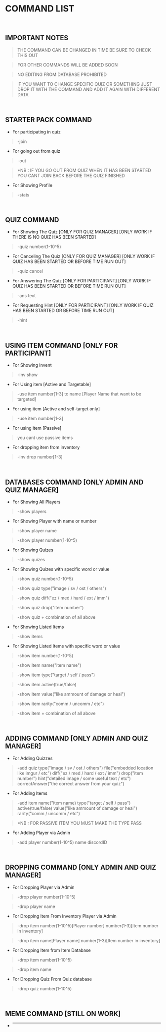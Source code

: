 # COMMAND LIST

<br>

## **IMPORTANT NOTES**

> THE COMMAND CAN BE CHANGED IN TIME BE SURE TO CHECK THIS OUT

> FOR OTHER COMMANDS WILL BE ADDED SOON

> NO EDITING FROM DATABASE PROHIBITED

> IF YOU WANT TO CHANGE SPECIFIC QUIZ OR SOMETHING JUST DROP IT WITH THE COMMAND AND ADD IT AGAIN WITH DIFFERENT DATA

<br>

## **STARTER PACK COMMAND**

* For participating in quiz

> -join

* For going out from quiz

> -out

> *NB : IF YOU GO OUT FROM QUIZ WHEN IT HAS BEEN STARTED YOU CANT JOIN BACK BEFORE THE QUIZ FINISHED 

* For Showing Profile

> -stats
    
<br>

## **QUIZ COMMAND**

* For Showing The Quiz [ONLY FOR QUIZ MANAGER] [ONLY WORK IF THERE IS NO QUIZ HAS BEEN STARTED]

> -quiz number(1-10^5)

* For Canceling The Quiz [ONLY FOR QUIZ MANAGER] [ONLY WORK IF QUIZ HAS BEEN STARTED OR BEFORE TIME RUN OUT] 

> -quiz cancel

* For Answering The Quiz [ONLY FOR PARTICIPANT] [ONLY WORK IF QUIZ HAS BEEN STARTED OR BEFORE TIME RUN OUT]

> -ans text  

* For Requesting Hint [ONLY FOR PARTICIPANT] [ONLY WORK IF QUIZ HAS BEEN STARTED OR BEFORE TIME RUN OUT]

>-hint


<br>

## **USING ITEM COMMAND** [ONLY FOR PARTICIPANT]

* For Showing Invent 

> -inv show

* For Using item [Active and Targetable]

> -use item number[1-3] to name [Player Name that want to be targeted]

* For using item [Active and self-target only]

> -use item number[1-3]

* For using item [Passive]

> you cant use passive items

* For dropping item from inventory

> -inv drop number[1-3]

<br>

## **DATABASES COMMAND** [ONLY ADMIN AND QUIZ MANAGER]

* For Showing All Players

> -show players

* For Showing Player with name or number

> -show player name

> -show player number(1-10^5)

* For Showing Quizes

> -show quizes

* For Showing Quizes with specific word or value

> -show quiz number(1-10^5)

> -show quiz type("image / sv / ost / others")

> -show quiz diff("ez / med / hard / ext / imm")

> -show quiz drop("item number")

> -show quiz + combination of all above

* For Showing Listed Items

> -show items

* For Showing Listed Items with specific word or value

> -show item number(1-10^5)

> -show item name("item name")

> -show item type("target / self / pass")

> -show item active(true/false)

> -show item value("like ammount of damage or heal")

> -show item rarity("comm / uncomm / etc")

> -show item + combination of all above

<br>

## **ADDING COMMAND** [ONLY ADMIN AND QUIZ MANAGER]

* For Adding Quizzes

> -add quiz type("image / sv / ost / others") file("embedded location like imgur / etc") diff("ez / med / hard / ext / imm") drop("item number") hint("detailed image / some useful text / etc") correctAnswer("the correct answer from your quiz")

* For Adding Items

> -add item name("item name) type("target / self / pass") active(true/false) value("like ammount of damage or heal") rarity("comm / uncomm / etc")

> *NB : FOR PASSIVE ITEM YOU MUST MAKE THE TYPE PASS

* For Adding Player via Admin

> -add player number(1-10^5) name discordID

<br>

## **DROPPING COMMAND** [ONLY ADMIN AND QUIZ MANAGER]

* For Dropping Player via Admin

> -drop player number(1-10^5)

> -drop player name

* For Dropping Item From Inventory Player via Admin

> -drop item number(1-10^5)[Player number] number(1-3)[Item number in inventory] 

> -drop item name[Player name] number(1-3)[Item number in inventory]

* For Dropping Item from Item Database

> -drop item number(1-10^5)

> -drop item name


* For Dropping Quiz From Quiz database

> -drop quiz number(1-10^5)

<br>

## **MEME COMMAND** [STILL ON WORK]

* ----------

